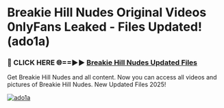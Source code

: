 # Breakie Hill Nudes Original Videos 0nlyFans Leaked - Files Updated! (ado1a)

<h3>🔴 CLICK HERE 🌐==►► <a href="https://tinyurl.com/yrmya6cz" rel="nofollow">Breakie Hill Nudes Updated Files</a></h3>

Get Breakie Hill Nudes and all content. Now you can access all videos and pictures of Breakie Hill Nudes. New Updated Files 2025!

[![ado1a](https://i.imgur.com/FMdXYCs.gif)](https://tinyurl.com/yrmya6cz)
